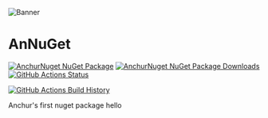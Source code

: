 ![Banner](Images/Banner.png)

# AnNuGet

[![AnchurNuget NuGet Package](https://img.shields.io/nuget/v/AnchurNuget.svg)](https://www.nuget.org/packages/AnchurNuget/) [![AnchurNuget NuGet Package Downloads](https://img.shields.io/nuget/dt/AnchurNuget)](https://www.nuget.org/packages/AnchurNuget) [![GitHub Actions Status](https://github.com/anchurcn/AnchurNuget/workflows/Build/badge.svg?branch=main)](https://github.com/anchurcn/AnchurNuget/actions)

[![GitHub Actions Build History](https://buildstats.info/github/chart/anchurcn/AnchurNuget?branch=main&includeBuildsFromPullRequest=false)](https://github.com/anchurcn/AnchurNuget/actions)


Anchur's first nuget package
hello
